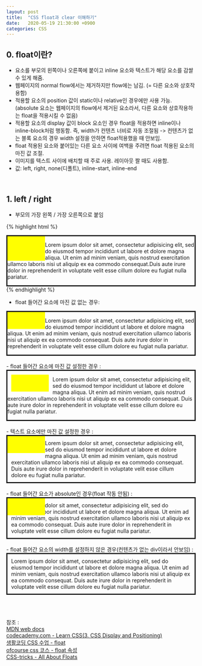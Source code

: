 ```yaml
---
layout: post
title:  "CSS float과 clear 이해하기"
date:   2020-05-19 21:30:00 +0900
categories: CSS
---
```


## 0. float이란?
- 요소를 부모의 왼쪽이나 오른쪽에 붙이고 inline 요소와 텍스트가 해당 요소를 감쌀 수 있게 해줌.
- 웹페이지의 normal flow에서는 제거하지만 flow에는 남김. (= 다른 요소와 상호작용함)   
- 적용할 요소의 position 값이 static이나 relative인 경우에만 사용 가능. (absolute 요소는 웹페이지의 flow에서 제거된 요소라서, 다른 요소와 상호작용하는 float을 적용시킬 수 없음)
- 적용할 요소의 display 값이 block 요소인 경우 float을 적용하면 inline이나 inline-block처럼 행동함. 즉, width가 컨텐츠 너비로 자동 조절됨 -> 컨텐츠가 없는 블록 요소의 경우 width 설정을 안하면 float적용했을 때 안보임.
- float 적용된 요소와 붙어있는 다른 요소 사이에 여백을 주려면 float 적용된 요소의 마진 값 조절.  
- 이미지를 텍스트 사이에 배치할 때 주로 사용. 레이아웃 짤 때도 사용함.
- 값: left, right, none(디폴트), inline-start, inline-end

<br/>

## 1. left / right
- 부모의 가장 왼쪽 / 가장 오른쪽으로 붙임

{% highlight html %}
<head>
<style>
.parent {
    border: solid;
}
.child {
        background-color: yellow;
        width: 100px;
        height: 65px;
        float: left;
    }
</style>
</head>
<body>

<div class="parent">
<div class="child"></div>
<p>Lorem ipsum dolor sit amet, consectetur adipisicing elit, sed do 
eiusmod tempor incididunt ut labore et dolore magna aliqua. Ut enim ad 
minim veniam, quis nostrud exercitation ullamco laboris nisi ut aliquip 
ex ea commodo consequat.Duis aute irure dolor in reprehenderit in voluptate 
velit esse cillum dolore eu fugiat nulla pariatur.</p>
</div>
</body>
{% endhighlight %}

- float 들어간 요소에 마진 값 없는 경우:

<div style="border: solid;"><div style="background-color: yellow; width: 100px; height: 45px; float: left;"></div><p>Lorem ipsum dolor sit amet, consectetur adipisicing elit, sed do eiusmod tempor incididunt ut labore et dolore magna aliqua. Ut enim ad minim veniam, quis nostrud exercitation ullamco laboris nisi ut aliquip ex ea commodo consequat. Duis aute irure dolor in reprehenderit in voluptate velit esse cillum dolore eu fugiat nulla pariatur.</p></div>

<br/>
- float 들어간 요소에 마진 값 설정한 경우 :
 
<div style="border: solid;"><div style="background-color: yellow; width: 100px; height: 45px; float: left; margin: 10px;"></div><p>Lorem ipsum dolor sit amet, consectetur adipisicing elit, sed do eiusmod tempor incididunt ut labore et dolore magna aliqua. Ut enim ad minim veniam, quis nostrud exercitation ullamco laboris nisi ut aliquip ex ea commodo consequat. Duis aute irure dolor in reprehenderit in voluptate velit esse cillum dolore eu fugiat nulla pariatur.</p></div>

<br/>
- 텍스트 요소에만 마진 값 설정한 경우 :
 
<div style="border: solid;"><div style="background-color: yellow; width: 100px; height: 45px; float: left;"></div><p style="margin: 10px;">Lorem ipsum dolor sit amet, consectetur adipisicing elit, sed do eiusmod tempor incididunt ut labore et dolore magna aliqua. Ut enim ad minim veniam, quis nostrud exercitation ullamco laboris nisi ut aliquip ex ea commodo consequat. Duis aute irure dolor in reprehenderit in voluptate velit esse cillum dolore eu fugiat nulla pariatur.</p></div>

<br/>
- float 들어간 요소가 absolute인 경우(float 작동 안됨) :
 
<div style="border: solid;"><div style="background-color: yellow; width: 100px; height: 45px; position: absolute; float: left;"></div><p style="margin: 10px;">Lorem ipsum dolor sit amet, consectetur adipisicing elit, sed do eiusmod tempor incididunt ut labore et dolore magna aliqua. Ut enim ad minim veniam, quis nostrud exercitation ullamco laboris nisi ut aliquip ex ea commodo consequat. Duis aute irure dolor in reprehenderit in voluptate velit esse cillum dolore eu fugiat nulla pariatur.</p></div>

<br/>
- float 들어간 요소의 width를 설정하지 않은 경우(컨텐츠가 없는 div이라서 안보임) :
 
<div style="border: solid;"><div style="background-color: yellow; float: left;"></div><p style="margin: 10px;">Lorem ipsum dolor sit amet, consectetur adipisicing elit, sed do eiusmod tempor incididunt ut labore et dolore magna aliqua. Ut enim ad minim veniam, quis nostrud exercitation ullamco laboris nisi ut aliquip ex ea commodo consequat. Duis aute irure dolor in reprehenderit in voluptate velit esse cillum dolore eu fugiat nulla pariatur.</p></div>


<br/><br/>

참조 :<br/>
[MDN web docs](https://developer.mozilla.org/en-US/docs/Web/CSS/float)<br/>
[codecademy.com - Learn CSS(3. CSS Display and Positioning)](https://www.codecademy.com/learn/learn-css)<br/>
[생활코딩 CSS 수업 - float](https://opentutorials.org/course/2418/13527)<br/>
[ofcourse css 코스 - float 속성](https://ofcourse.kr/css-course/float-%EC%86%8D%EC%84%B1)<br/>
[CSS-tricks - All About Floats](https://css-tricks.com/all-about-floats/)<br/>
